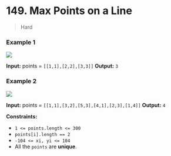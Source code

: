 # 149. Max Points on a Line

> Hard

### Example 1

![](https://assets.leetcode.com/uploads/2021/02/25/plane1.jpg)

**Input:** points = `[[1,1],[2,2],[3,3]]`
**Output:** `3`

### Example 2

![](https://assets.leetcode.com/uploads/2021/02/25/plane2.jpg)

**Input:** points = `[[1,1],[3,2],[5,3],[4,1],[2,3],[1,4]]`
**Output:** `4`

**Constraints:**

-   `1 <= points.length <= 300`
-   `points[i].length == 2`
-   `-104 <= xi, yi <= 104`
-   All the `points` are **unique**.
